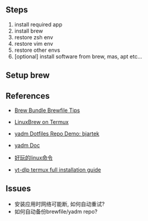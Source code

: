 ## Steps

1. install required app
2. install brew
3. restore zsh env
4. restore vim env
5. restore other envs
3. [optional] install software from brew, mas, apt etc...

## Setup brew

## References

- [Brew Bundle Brewfile Tips](https://gist.github.com/ChristopherA/a579274536aab36ea9966f301ff14f3f#file-brew-bundle-brewfile-tips-md)
- [LinuxBrew on Termux](https://github.com/Linuxbrew/brew/wiki/Android)

- [yadm Dotfiles Repo Demo: bjartek](https://github.com/bjartek/dotfiles/tree/master/.config/yadm)
- [yadm Doc](https://yadm.io/docs/overview)

- [好玩的linux命令](https://www.cnblogs.com/yhyjy/archive/2013/06/09/3127971.html)

- [yt-dlp termux full installation guide](https://gist.github.com/cyrillkuettel/d63785cf5f4c00106ae215188c377515)

## Issues

- 安装应用时网络可能断, 如何自动重试?
- 如何自动备份brewfile/yadm repo?
